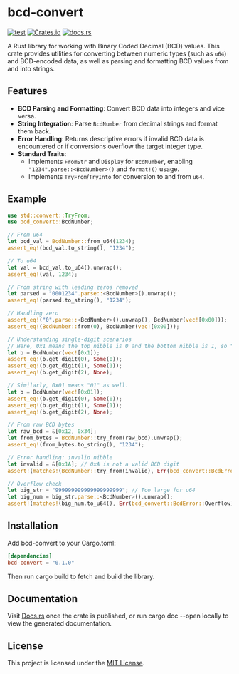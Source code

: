 # bcd-convert

[![test](https://github.com/hiroakis/bcd-convert/actions/workflows/test.yml/badge.svg)](https://github.com/hiroakis/bcd-convert/actions/workflows/test.yml)
[![Crates.io](https://img.shields.io/crates/v/bcd-convert)](https://crates.io/crates/bcd-convert)
[![docs.rs](https://img.shields.io/docsrs/bcd-convert)](https://docs.rs/bcd-convert)

A Rust library for working with Binary Coded Decimal (BCD) values. This crate provides utilities for converting between numeric types (such as `u64`) and BCD-encoded data, as well as parsing and formatting BCD values from and into strings.

## Features

- **BCD Parsing and Formatting**: Convert BCD data into integers and vice versa.
- **String Integration**: Parse `BcdNumber` from decimal strings and format them back.
- **Error Handling**: Returns descriptive errors if invalid BCD data is encountered or if conversions overflow the target integer type.
- **Standard Traits**:
  - Implements `FromStr` and `Display` for `BcdNumber`, enabling `"1234".parse::<BcdNumber>()` and `format!()` usage.
  - Implements `TryFrom`/`TryInto` for conversion to and from `u64`.

## Example

```rust
use std::convert::TryFrom;
use bcd_convert::BcdNumber;

// From u64
let bcd_val = BcdNumber::from_u64(1234);
assert_eq!(bcd_val.to_string(), "1234");

// To u64
let val = bcd_val.to_u64().unwrap();
assert_eq!(val, 1234);

// From string with leading zeros removed
let parsed = "0001234".parse::<BcdNumber>().unwrap();
assert_eq!(parsed.to_string(), "1234");

// Handling zero
assert_eq!("0".parse::<BcdNumber>().unwrap(), BcdNumber(vec![0x00]));
assert_eq!(BcdNumber::from(0), BcdNumber(vec![0x00]));

// Understanding single-digit scenarios
// Here, 0x1 means the top nibble is 0 and the bottom nibble is 1, so "01"
let b = BcdNumber(vec![0x1]);
assert_eq!(b.get_digit(0), Some(0));
assert_eq!(b.get_digit(1), Some(1));
assert_eq!(b.get_digit(2), None);

// Similarly, 0x01 means "01" as well.
let b = BcdNumber(vec![0x01]);
assert_eq!(b.get_digit(0), Some(0));
assert_eq!(b.get_digit(1), Some(1));
assert_eq!(b.get_digit(2), None);

// From raw BCD bytes
let raw_bcd = &[0x12, 0x34];
let from_bytes = BcdNumber::try_from(raw_bcd).unwrap();
assert_eq!(from_bytes.to_string(), "1234");

// Error handling: invalid nibble
let invalid = &[0x1A]; // 0xA is not a valid BCD digit
assert!(matches!(BcdNumber::try_from(invalid), Err(bcd_convert::BcdError::InvalidBcdNibble(0x1A))));

// Overflow check
let big_str = "999999999999999999999"; // Too large for u64
let big_num = big_str.parse::<BcdNumber>().unwrap();
assert!(matches!(big_num.to_u64(), Err(bcd_convert::BcdError::Overflow)));
```

## Installation

Add bcd-convert to your Cargo.toml:

```toml
[dependencies]
bcd-convert = "0.1.0"
```

Then run cargo build to fetch and build the library.

## Documentation

Visit [Docs.rs](https://docs.rs/) once the crate is published, or run cargo doc --open locally to view the generated documentation.

## License

This project is licensed under the [MIT License](https://github.com/hiroakis/bcd-convert/blob/main/LICENSE).
